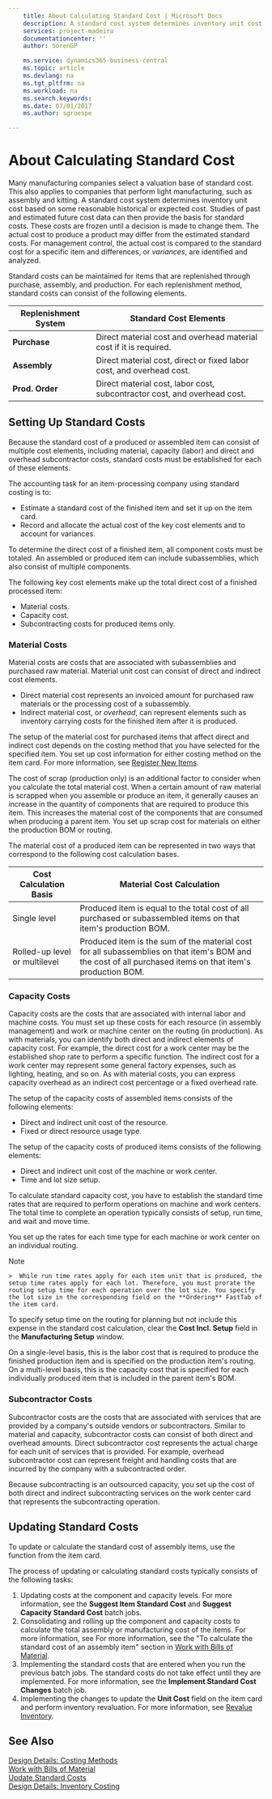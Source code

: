```yaml
---
    title: About Calculating Standard Cost | Microsoft Docs
    description: A standard cost system determines inventory unit cost based on some reasonable historical or expected cost. Studies of past and estimated future cost data can then provide the basis for standard costs.
    services: project-madeira
    documentationcenter: ''
    author: SorenGP

    ms.service: dynamics365-business-central
    ms.topic: article
    ms.devlang: na
    ms.tgt_pltfrm: na
    ms.workload: na
    ms.search.keywords:
    ms.date: 07/01/2017
    ms.author: sgroespe

---
```

# About Calculating Standard Cost
Many manufacturing companies select a valuation base of standard cost. This also applies to companies that perform light manufacturing, such as assembly and kitting. A standard cost system determines inventory unit cost based on some reasonable historical or expected cost. Studies of past and estimated future cost data can then provide the basis for standard costs. These costs are frozen until a decision is made to change them. The actual cost to produce a product may differ from the estimated standard costs. For management control, the actual cost is compared to the standard cost for a specific item and differences, or *variances*, are identified and analyzed.  

Standard costs can be maintained for items that are replenished through purchase, assembly, and production. For each replenishment method, standard costs can consist of the following elements.  

|Replenishment System|Standard Cost Elements|  
|--------------------------|----------------------------|  
|**Purchase**|Direct material cost and overhead material cost if it is required.|  
|**Assembly**|Direct material cost, direct or fixed labor cost, and overhead cost.|  
|**Prod. Order**|Direct material cost, labor cost, subcontractor cost, and overhead cost.|  

## Setting Up Standard Costs  
Because the standard cost of a produced or assembled item can consist of multiple cost elements, including material, capacity (labor) and direct and overhead subcontractor costs, standard costs must be established for each of these elements.  

The accounting task for an item-processing company using standard costing is to:  

-   Estimate a standard cost of the finished item and set it up on the item card.  
-   Record and allocate the actual cost of the key cost elements and to account for variances.  

To determine the direct cost of a finished item, all component costs must be totaled. An assembled or produced item can include subassemblies, which also consist of multiple components.  

The following key cost elements make up the total direct cost of a finished processed item:  

-   Material costs.  
-   Capacity cost.  
-   Subcontracting costs for produced items only.  

### Material Costs  
 Material costs are costs that are associated with subassemblies and purchased raw material. Material unit cost can consist of direct and indirect cost elements.  

-   Direct material cost represents an invoiced amount for purchased raw materials or the processing cost of a subassembly.  
-   Indirect material cost, or *overhead*, can represent elements such as inventory carrying costs for the finished item after it is produced.  

The setup of the material cost for purchased items that affect direct and indirect cost depends on the costing method that you have selected for the specified item. You set up cost information for either costing method on the item card. For more information, see [Register New Items](inventory-how-register-new-items.md).

The cost of scrap (production only) is an additional factor to consider when you calculate the total material cost. When a certain amount of raw material is scrapped when you assemble or produce an item, it generally causes an increase in the quantity of components that are required to produce this item. This increases the material cost of the components that are consumed when producing a parent item. You set up scrap cost for materials on either the production BOM or routing.  

The material cost of a produced item can be represented in two ways that correspond to the following cost calculation bases.  

|Cost Calculation Basis|Material Cost Calculation|  
|----------------------------|-------------------------------|  
|Single level|Produced item is equal to the total cost of all purchased or subassembled items on that item's production BOM.|  
|Rolled-up level or multilevel|Produced item is the sum of the material cost for all subassemblies on that item's BOM and the cost of all purchased items on that item's production BOM.|  

### Capacity Costs  
Capacity costs are the costs that are associated with internal labor and machine costs. You must set up these costs for each resource (in assembly management) and work or machine center on the routing (in production). As with materials, you can identify both direct and indirect elements of capacity cost. For example, the direct cost for a work center may be the established shop rate to perform a specific function. The indirect cost for a work center may represent some general factory expenses, such as lighting, heating, and so on. As with material costs, you can express capacity overhead as an indirect cost percentage or a fixed overhead rate.  

The setup of the capacity costs of assembled items consists of the following elements:  

-   Direct and indirect unit cost of the resource.  
-   Fixed or direct resource usage type.  

The setup of the capacity costs of produced items consists of the following elements:  

-   Direct and indirect unit cost of the machine or work center.  
-   Time and lot size setup.  

To calculate standard capacity cost, you have to establish the standard time rates that are required to perform operations on machine and work centers. The total time to complete an operation typically consists of setup, run time, and wait and move time.  

You set up the rates for each time type for each machine or work center on an individual routing.  

> [!NOTE]  
    >  While run time rates apply for each item unit that is produced, the setup time rates apply for each lot. Therefore, you must prorate the routing setup time for each operation over the lot size. You specify the lot size in the corresponding field on the **Ordering** FastTab of the item card.  

To specify setup time on the routing for planning but not include this expense in the standard cost calculation, clear the **Cost Incl. Setup** field in the **Manufacturing Setup** window.  

On a single-level basis, this is the labor cost that is required to produce the finished production item and is specified on the production item's routing. On a multi-level basis, this is the capacity cost that is specified for each individually produced item that is included in the parent item's BOM.  

### Subcontractor Costs  
Subcontractor costs are the costs that are associated with services that are provided by a company's outside vendors or subcontractors. Similar to material and capacity, subcontractor costs can consist of both direct and overhead amounts. Direct subcontractor cost represents the actual charge for each unit of services that is provided. For example, overhead subcontractor cost can represent freight and handling costs that are incurred by the company with a subcontracted order.  

Because subcontracting is an outsourced capacity, you set up the cost of both direct and indirect subcontracting services on the work center card that represents the subcontracting operation.  

## Updating Standard Costs  
To update or calculate the standard cost of assembly items, use the function from the item card.  

The process of updating or calculating standard costs typically consists of the following tasks:  

1.  Updating costs at the component and capacity levels. For more information, see the **Suggest Item Standard Cost** and **Suggest Capacity Standard Cost** batch jobs.  
2.  Consolidating and rolling up the component and capacity costs to calculate the total assembly or manufacturing cost of the items. For more information, see For more information, see the "To calculate the standard cost of an assembly item" section in [Work with Bills of Material](inventory-how-work-BOMs.md).  
3.  Implementing the standard costs that are entered when you run the previous batch jobs. The standard costs do not take effect until they are implemented. For more information, see the **Implement Standard Cost Changes** batch job.  
4.  Implementing the changes to update the **Unit Cost** field on the item card and perform inventory revaluation. For more information, see [Revalue Inventory](inventory-how-revalue-inventory.md).

## See Also  
 [Design Details: Costing Methods](design-details-costing-methods.md)   
 [Work with Bills of Material](inventory-how-work-BOMs.md)   
 [Update Standard Costs](finance-how-to-update-standard-costs.md)   
 [Design Details: Inventory Costing](design-details-inventory-costing.md)
